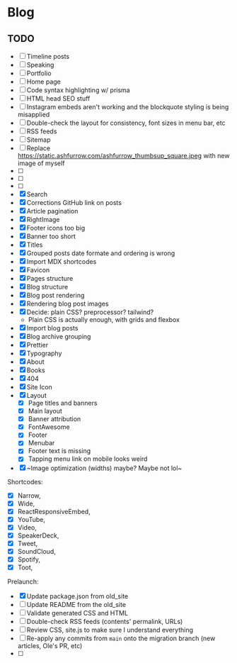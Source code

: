 # Blog

## TODO

- [ ] Timeline posts
- [ ] Speaking
- [ ] Portfolio
- [ ] Home page
- [ ] Code syntax highlighting w/ prisma
- [ ] HTML head SEO stuff
- [ ] Instagram embeds aren't working and the blockquote styling is being misapplied
- [ ] Double-check the layout for consistency, font sizes in menu bar, etc
- [ ] RSS feeds
- [ ] Sitemap
- [ ] Replace https://static.ashfurrow.com/ashfurrow_thumbsup_square.jpeg with new image of myself
- [ ]
- [ ]
- [ ]
- [x] Search
- [x] Corrections GitHub link on posts
- [x] Article pagination
- [x] RightImage
- [x] Footer icons too big
- [x] Banner too short
- [x] Titles
- [x] Grouped posts date formate and ordering is wrong
- [x] Import MDX shortcodes
- [x] Favicon
- [x] Pages structure
- [x] Blog structure
- [x] Blog post rendering
- [x] Rendering blog post images
- [x] Decide: plain CSS? preprocessor? tailwind?
  - Plain CSS is actually enough, with grids and flexbox
- [x] Import blog posts
- [x] Blog archive grouping
- [x] Prettier
- [x] Typography
- [x] About
- [x] Books
- [x] 404
- [x] Site Icon
- [x] Layout
  - [x] Page titles and banners
  - [x] Main layout
  - [x] Banner attribution
  - [x] FontAwesome
  - [x] Footer
  - [x] Menubar
  - [x] Footer text is missing
  - [x] Tapping menu link on mobile looks weird
- [x] ~Image optimization (widths) maybe? Maybe not lol~

Shortcodes:

- [x] Narrow,
- [x] Wide,
- [x] ReactResponsiveEmbed,
- [x] YouTube,
- [x] Video,
- [x] SpeakerDeck,
- [x] Tweet,
- [x] SoundCloud,
- [x] Spotify,
- [x] Toot,

Prelaunch:

- [x] Update package.json from old_site
- [ ] Update README from the old_site
- [ ] Validate generated CSS and HTML
- [ ] Double-check RSS feeds (contents' permalink, URLs)
- [ ] Review CSS, site.js to make sure I understand everything
- [ ] Re-apply any commits from `main` onto the migration branch (new articles, Ole's PR, etc)
- [ ]
